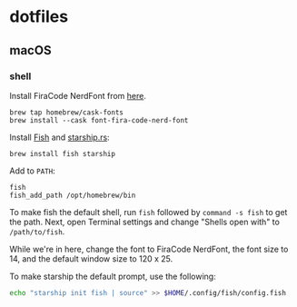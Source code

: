 # dotfiles

## macOS

### shell

Install FiraCode NerdFont from [here](https://www.nerdfonts.com/font-downloads).

```
brew tap homebrew/cask-fonts
brew install --cask font-fira-code-nerd-font
```

Install [Fish](https://fishshell.com/) and [starship.rs](https://starship.rs/):

```
brew install fish starship
```

Add to `PATH`:

```
fish
fish_add_path /opt/homebrew/bin
```

To make fish the default shell, run `fish` followed by `command -s fish` to get the path.
Next, open Terminal settings and change "Shells open with" to `/path/to/fish`.

While we're in here, change the font to FiraCode NerdFont, the font size to 14, and the default window size to 120 x 25.

To make starship the default prompt, use the following:

```bash
echo "starship init fish | source" >> $HOME/.config/fish/config.fish
```
